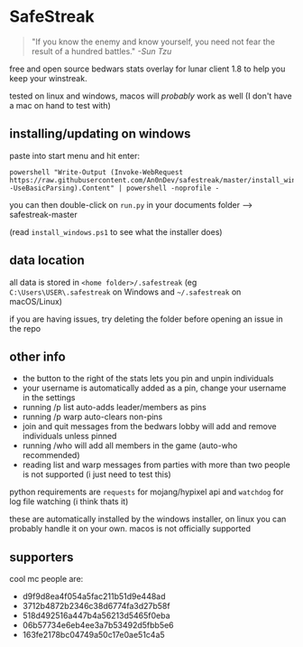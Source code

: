 # SafeStreak

> "If you know the enemy and know yourself, you need not fear the result of a hundred battles." *-Sun Tzu*

free and open source bedwars stats overlay for lunar client 1.8 to help you keep your winstreak.

tested on linux and windows, macos will *probably* work as well (I don't have a mac on hand to test with)

## installing/updating on windows
paste into start menu and hit enter:

```
powershell "Write-Output (Invoke-WebRequest https://raw.githubusercontent.com/An0nDev/safestreak/master/install_windows.ps1 -UseBasicParsing).Content" | powershell -noprofile -
```

you can then double-click on `run.py` in your documents folder --> safestreak-master

(read `install_windows.ps1` to see what the installer does)

## data location
all data is stored in `<home folder>/.safestreak` (eg `C:\Users\USER\.safestreak` on Windows and `~/.safestreak` on macOS/Linux)

if you are having issues, try deleting the folder before opening an issue in the repo

## other info
- the button to the right of the stats lets you pin and unpin individuals
- your username is automatically added as a pin, change your username in the settings
- running /p list auto-adds leader/members as pins
- running /p warp auto-clears non-pins
- join and quit messages from the bedwars lobby will add and remove individuals unless pinned
- running /who will add all members in the game (auto-who recommended)
- reading list and warp messages from parties with more than two people is not supported (i just need to test this)

python requirements are `requests` for mojang/hypixel api and `watchdog` for log file watching (i think thats it)

these are automatically installed by the windows installer, on linux you can probably handle it on your own. macos is not officially supported

## supporters
cool mc people are:
- d9f9d8ea4f054a5fac211b51d9e448ad 
- 3712b4872b2346c38d6774fa3d27b58f
- 518d492516a447b4a56213d5465f0eba
- 06b57734e6eb4ee3a7b53492d5fbb5e6
- 163fe2178bc04749a50c17e0ae51c4a5